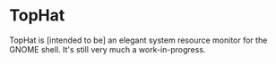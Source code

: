 # TopHat
TopHat is [intended to be] an elegant system resource monitor for the GNOME shell. It's still very much a work-in-progress.
